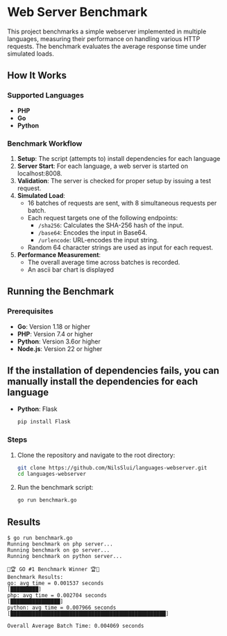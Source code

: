 # Web Server Benchmark

This project benchmarks a simple webserver implemented in multiple languages, measuring their performance on handling various HTTP requests. The benchmark evaluates the average response time under simulated loads.

## How It Works

### Supported Languages
- **PHP**
- **Go**
- **Python**

### Benchmark Workflow
1. **Setup**: The script (attempts to) install dependencies for each language 
2. **Server Start**: For each language, a web server is started on localhost:8008.
3. **Validation**: The server is checked for proper setup by issuing a test request.
4. **Simulated Load**:
   - 16 batches of requests are sent, with 8 simultaneous requests per batch.
   - Each request targets one of the following endpoints:
     - `/sha256`: Calculates the SHA-256 hash of the input.
     - `/base64`: Encodes the input in Base64.
     - `/urlencode`: URL-encodes the input string.
   - Random 64 character strings are used as input for each request.
5. **Performance Measurement**:
   - The overall average time across batches is recorded.
   - An ascii bar chart is displayed

## Running the Benchmark

### Prerequisites
- **Go**: Version 1.18 or higher
- **PHP**: Version 7.4 or higher
- **Python**: Version 3.6or higher 
- **Node.js**: Version 22 or higher

## If the installation of dependencies fails, you can manually install the dependencies for each language
- **Python**: Flask
  ```bash
  pip install Flask
  ```

### Steps
1. Clone the repository and navigate to the root directory:
   ```bash
   git clone https://github.com/NilsSlui/languages-webserver.git
   cd languages-webserver
   ```

2. Run the benchmark script:
   ```bash 
   go run benchmark.go
   ```

## Results
```
$ go run benchmark.go
Running benchmark on php server...
Running benchmark on go server...
Running benchmark on python server...

🎉🏆 GO #1 Benchmark Winner 🏆🎉
Benchmark Results:
go: avg time = 0.001537 seconds 
[█████████]
php: avg time = 0.002704 seconds 
[████████████████]
python: avg time = 0.007966 seconds 
[██████████████████████████████████████████████████]

Overall Average Batch Time: 0.004069 seconds
```

